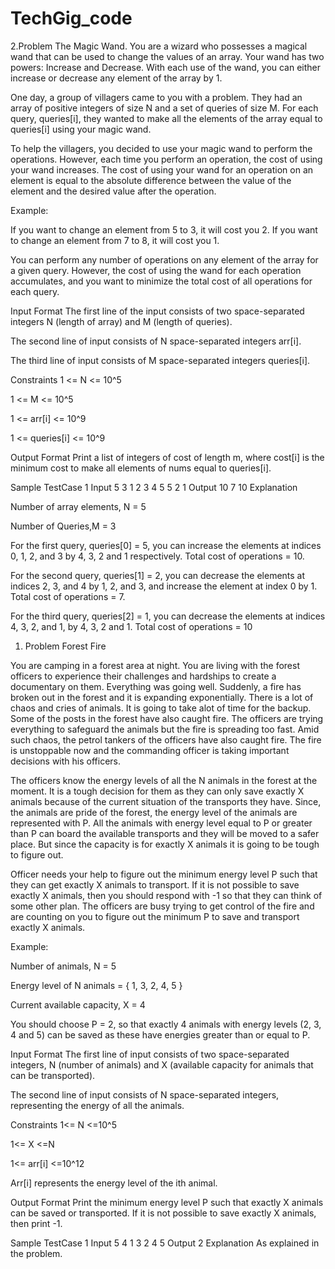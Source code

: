 # TechGig_code

2.Problem The Magic Wand.
You are a wizard who possesses a magical wand that can be used to change the values of an array. Your wand has two powers: Increase and Decrease. With each use of the wand, you can either increase or decrease any element of the array by 1.


One day, a group of villagers came to you with a problem. They had an array of positive integers of size N and a set of queries of size M. For each query, queries[i], they wanted to make all the elements of the array equal to queries[i] using your magic wand.


To help the villagers, you decided to use your magic wand to perform the operations. However, each time you perform an operation, the cost of using your wand increases. The cost of using your wand for an operation on an element is equal to the absolute difference between the value of the element and the desired value after the operation.


Example:

If you want to change an element from 5 to 3, it will cost you 2. If you want to change an element from 7 to 8, it will cost you 1.


You can perform any number of operations on any element of the array for a given query. However, the cost of using the wand for each operation accumulates, and you want to minimize the total cost of all operations for each query.

Input Format
The first line of the input consists of two space-separated integers N (length of array) and M (length of queries).

The second line of input consists of N space-separated integers arr[i].

The third line of input consists of M space-separated integers queries[i].


Constraints
1 <= N <= 10^5

1 <= M <= 10^5

1 <= arr[i] <= 10^9

1 <= queries[i] <= 10^9



Output Format
Print a list of integers of cost of length m, where cost[i] is the minimum cost to make all elements of nums equal to queries[i].


Sample TestCase 1
Input
5 3
1 2 3 4 5
5 2 1
Output
10 7 10
Explanation

Number of array elements, N = 5

Number of Queries,M = 3


For the first query, queries[0] = 5, you can increase the elements at indices 0, 1, 2, and 3 by 4, 3, 2 and 1 respectively. Total cost of operations = 10.


For the second query, queries[1] = 2, you can decrease the elements at indices 2, 3, and 4 by 1, 2, and 3, and increase the element at index 0 by 1. Total cost of operations = 7.


For the third query, queries[2] = 1, you can decrease the elements at indices 4, 3, 2, and 1, by 4, 3, 2 and 1. Total cost of operations = 10



1. Problem Forest Fire 

You are camping in a forest area at night. You are living with the forest officers to experience their challenges and hardships to create a documentary on them. Everything was going well. Suddenly, a fire has broken out in the forest and it is expanding exponentially. There is a lot of chaos and cries of animals. It is going to take alot of time for the backup. Some of the posts in the forest have also caught fire. The officers are trying everything to safeguard the animals but the fire is spreading too fast. Amid such chaos, the petrol tankers of the officers have also caught fire. The fire is unstoppable now and the commanding officer is taking important decisions with his officers.


The officers know the energy levels of all the N animals in the forest at the moment. It is a tough decision for them as they can only save exactly X animals because of the current situation of the transports they have. Since, the animals are pride of the forest, the energy level of the animals are represented with P. All the animals with energy level equal to P or greater than P can board the available transports and they will be moved to a safer place. But since the capacity is for exactly X animals it is going to be tough to figure out.


Officer needs your help to figure out the minimum energy level P such that they can get exactly X animals to transport. If it is not possible to save exactly X animals, then you should respond with -1 so that they can think of some other plan. The officers are busy trying to get control of the fire and are counting on you to figure out the minimum P to save and transport exactly X animals. 



Example:

Number of animals, N = 5

Energy level of N animals = { 1, 3, 2, 4, 5 }

Current available capacity, X = 4


You should choose P = 2, so that exactly 4 animals with energy levels (2, 3, 4 and 5) can be saved as these have energies greater than or equal to P.



Input Format
The first line of input consists of two space-separated integers, N (number of animals) and X (available capacity for animals that can be transported).

The second line of input consists of N space-separated integers, representing the energy of all the animals.



Constraints
1<= N <=10^5

1<= X <=N

1<= arr[i] <=10^12



Arr[i] represents the energy level of the ith animal.




Output Format
Print the minimum energy level P such that exactly X animals can be saved or transported. If it is not possible to save exactly X animals, then print -1.

Sample TestCase 1
Input
5 4
1 3 2 4 5
Output
2
Explanation
As explained in the problem.
